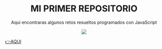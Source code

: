 
<h1 align="center"> MI PRIMER REPOSITORIO</h1>

<p align="center"> Aqui encontraras algunos retos resueltos programados con JavaScript </p> 

<center><img src= "https://i.blogs.es/544e7d/650_1000_javascript_logo/1366_2000.webp"></center>

[👉AQUI](https://www.youtube.com/watch?v=iUyBzYK7GUw)
